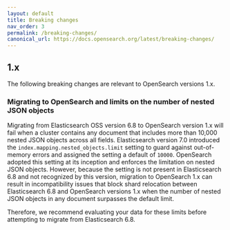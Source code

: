 ```yaml
---
layout: default
title: Breaking changes
nav_order: 3
permalink: /breaking-changes/
canonical_url: https://docs.opensearch.org/latest/breaking-changes/
---
```


## 1.x

The following breaking changes are relevant to OpenSearch versions 1.x.

### Migrating to OpenSearch and limits on the number of nested JSON objects

Migrating from Elasticsearch OSS version 6.8 to OpenSearch version 1.x will fail when a cluster contains any document that includes more than 10,000 nested JSON objects across all fields. Elasticsearch version 7.0 introduced the `index.mapping.nested_objects.limit` setting to guard against out-of-memory errors and assigned the setting a default of `10000`. OpenSearch adopted this setting at its inception and enforces the limitation on nested JSON objects. However, because the setting is not present in Elasticsearch 6.8 and not recognized by this version, migration to OpenSearch 1.x can result in incompatibility issues that block shard relocation between Elasticsearch 6.8 and OpenSearch versions 1.x when the number of nested JSON objects in any document surpasses the default limit.

Therefore, we recommend evaluating your data for these limits before attempting to migrate from Elasticsearch 6.8.

